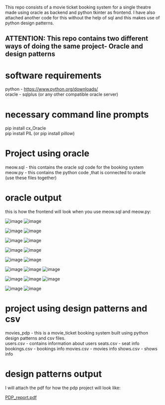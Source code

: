 This repo consists of a movie ticket booking system for a single theatre made using oracle as backend and python tkinter as frontend. I have also attached another code for this without the help of sql and this makes use of python design patterns.
## ATTENTION: This repo contains two different ways of doing the same project- Oracle and design patterns   

# software requirements 
python - https://www.python.org/downloads/  
oracle - sqlplus (or any other compatible oracle server)

# necessary command line prompts 

pip install cx_Oracle  
pip install PIL (or pip install pillow)

# Project using oracle 

meow.sql - this contains the oracle sql code for the booking system   
meow.py - this contains the python code ,that is connected to oracle  
(use these files together)


# oracle output
this is how the frontend will look when you use meow.sql and meow.py:
  
![image](https://github.com/user-attachments/assets/062ab9e8-7712-4b4c-a796-b1d9a750acd0)
![image](https://github.com/user-attachments/assets/c73d3ab1-48e6-4c52-9a2b-c58acecf6d03)


![image](https://github.com/user-attachments/assets/4a6c744b-7261-4b33-8ee5-356789e5a757)
![image](https://github.com/user-attachments/assets/3e9a0056-fb67-4dbf-80f1-892eecfe799f)

![image](https://github.com/user-attachments/assets/33a547a9-ad05-4485-930a-1c95afd41acb)
![image](https://github.com/user-attachments/assets/0ba0d2ff-8d2d-4321-a052-98709668b826)

![image](https://github.com/user-attachments/assets/6c967b6f-cea2-494f-bef2-8d3c9ff3684b)
![image](https://github.com/user-attachments/assets/e36c7978-456d-46ca-a66d-20237a63d9b6)

![image](https://github.com/user-attachments/assets/9c164a6c-8d37-4ae8-a705-3c05644e7824)
![image](https://github.com/user-attachments/assets/b8e62379-df4f-4cbc-b41e-56e577939470)


![image](https://github.com/user-attachments/assets/83d499b4-e090-48b8-b6c4-2b741499a458)
![image](https://github.com/user-attachments/assets/e5844dd3-27f9-4302-88a1-bfbeee1f5abf)
![image](https://github.com/user-attachments/assets/6ef44e62-96be-4b39-a51d-76495ce1d9e1)

![image](https://github.com/user-attachments/assets/696a8ea7-7d67-4d49-a5e0-e537828d7ff0)
![image](https://github.com/user-attachments/assets/15040c01-fb06-4eaa-bc90-977596a910be)
![image](https://github.com/user-attachments/assets/bcd91de6-6b3a-4287-925d-75c956beece3)


![image](https://github.com/user-attachments/assets/da3abcfd-3e1c-4178-b7e9-73b3644e14f3)
![image](https://github.com/user-attachments/assets/774223d8-905d-49f8-bd27-b60b4b69a7f4)



# project using design patterns and csv  
movies_pdp - this is a movie_ticket booking system built using python design patterns and csv files.  
users.csv - contains information about users
seats.csv - seat info
bookings.csv - bookings info
movies.csv - movies info
shows.csv - shows info



# design patterns output  
I will attach the pdf for how the pdp project will look like:  

[PDP_report.pdf](https://github.com/user-attachments/files/18135379/PDP_report.pdf)

